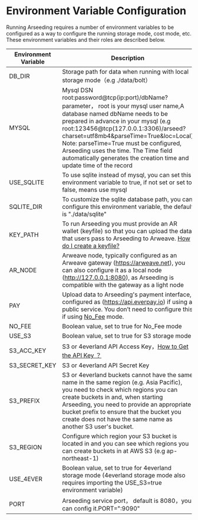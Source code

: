 # Environment Variable Configuration

Running Arseeding requires a number of environment variables to be configured as a way to configure the running storage mode, cost mode, etc. These environment variables and their roles are described below.


| Environment Variable | Description                                                                                                                                                                                                                                                                                                                                                                                              |
|----------------------|----------------------------------------------------------------------------------------------------------------------------------------------------------------------------------------------------------------------------------------------------------------------------------------------------------------------------------------------------------------------------------------------------------|
| DB_DIR               | Storage path for data when running with local storage mode（e.g ./data/bolt）                                                                                                                                                                                                                                                                                                                              |
| MYSQL                | Mysql DSN root:password@tcp(ip:port)/dbName?parameter， root is your mysql user name,A database named dbName needs to be prepared in advance in your mysql (e.g root:123456@tcp(127.0.0.1:3306)/arseed?charset=utf8mb4&parseTime=True&loc=Local) Note: parseTime=True must be configured, Arseeding uses the time. The Time field automatically generates the creation time and update time of the record |
| USE_SQLITE           | To use sqlite instead of mysql, you can set this environment variable to true, if not set or set to false, means use mysql                                                                                                                                                                                                                                                                               |
| SQLITE_DIR           | To customize the sqlite database path, you can configure this environment variable, the default is "./data/sqlite"                                                                                                                                                                                                                                                                                       |                                                                                                                                                                                                                                                                                                                                                                                                          |
| KEY_PATH             | To run Arseeding you must provide an AR wallet (keyfile) so that you can upload the data that users pass to Arseeding to Arweave. [How do I create a keyfile?](../other/2.getAR.md)                                                                                                                                                                                                                      |
| AR_NODE              | Arweave node, typically configured as an Arweave gateway (https://arweave.net), you can also configure it as a local node (http://127.0.0.1:8080), as Arseeding is compatible with the gateway as a light node                                                                                                                                                                                           |
| PAY                  | Upload data to Arseeding's payment interface, configured as (https://api.everpay.io) if using a public service. You don’t need to configure this if using [No_Fee](1.intro.md#no_fee-mode) mode.                                                                                                                                                                                                         |
| NO_FEE               | Boolean value, set to true for No_Fee mode                                                                                                                                                                                                                                                                                                                                                               |
| USE_S3               | Boolean value, set to true for S3 storage mode                                                                                                                                                                                                                                                                                                                                                           |
| S3_ACC_KEY           | S3 or 4everland API Access Key，[How to Get the API Key ？](../other/1.S3API%20Key.md)                                                                                                                                                                                                                                                                                                                     |
| S3_SECRET_KEY        | S3 or 4everland API Secret Key                                                                                                                                                                                                                                                                                                                                                                           |
| S3_PREFIX            | S3 or 4everland buckets cannot have the same name in the same region (e.g. Asia Pacific), you need to check which regions you can create buckets in and, when starting Arseeding, you need to provide an appropriate bucket prefix to ensure that the bucket you create does not have the same name as another S3 user's bucket.                                                                         |
| S3_REGION            | Configure which region your S3 bucket is located in and you can see which regions you can create buckets in at AWS S3 (e.g ap-northeast-1)                                                                                                                                                                                                                                                               |
| USE_4EVER            | Boolean value, set to true for 4everland storage mode (4everland storage mode also requires importing the USE_S3=true environment variable)                                                                                                                                                                                                                                                              |
| PORT                 | Arseeding service port， default is 8080，you can config it.PORT=":9090"                                                                                                                                                                                                                                                                                                                                   |



